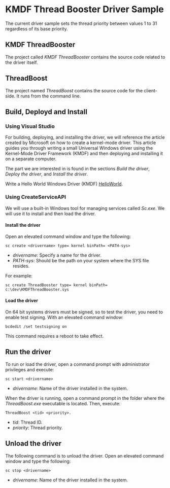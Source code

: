# KMDF Thread Booster Driver Sample

The current driver sample sets the thread priority between values 1 to 31 regardless of its base priority.

## KMDF ThreadBooster

The project called *KMDF ThreadBooster* contains the source code related to the driver itself.

## ThreadBoost

The project named *ThreadBoost* contains the source code for the client-side. It runs from the command line.

## Build, Deployd and Install

### Using Visual Studio

For building, deploying, and installing the driver, we will reference the article created by Microsoft on how to create a kernel-mode driver. This article guides you through writing a small Universal Windows driver using the Kernel-Mode Driver Framework (KMDF) and then deploying and installing it on a separate computer. 

The part we are interested in is found in the sections *Build the driver*, *Deploy the driver*, and *Install the driver*.

Write a Hello World Windows Driver (KMDF) [HelloWorld](https://learn.microsoft.com/en-us/windows-hardware/drivers/gettingstarted/writing-a-very-small-kmdf--driver).

### Using CreateServiceAPI

We will use a built-in Windows tool for managing services called *Sc.exe*. We will use it to install and then load the driver.

#### Install the driver

Open an elevated command window and type the following:

```
sc create <drivername> type= kernel binPath= <PATH-sys>
```
* *drivername*: Specify a name for the driver.
* *PATH-sys*: Should be the path on your system where the SYS file resides.

For example:
```
sc create ThreadBooster type= kernel binPath= c:\dev\KMDFThreadBooster.sys
```

#### Load the driver

On 64 bit systems drivers must be signed, so to test the driver, you need to enable test signing. With an elevated command window:

```
bcdedit /set testsigning on
```

This command requires a reboot to take effect.

## Run the driver

To run or load the driver, open a command prompt with administrator privileges and execute:

```
sc start <drivername>
```

* *drivername*: Name of the driver installed in the system.

When the driver is running, open a command prompt in the folder where the *ThreadBoost.exe* executable is located. Then, execute:
```
ThreadBoost <tid> <priority>.
```
* *tid*: Thread ID.
* *priority*: Thread priority.

## Unload the driver

The following command is to unload the driver. Open an elevated command window and type the following:
```
sc stop <drivername>
```
* *drivername*: Name of the driver installed in the system.

